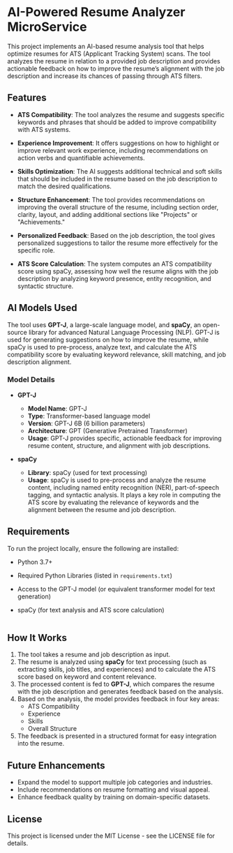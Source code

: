 
AI-Powered Resume Analyzer MicroService
==========================

This project implements an AI-based resume analysis tool that helps optimize resumes for ATS (Applicant Tracking System) scans. The tool analyzes the resume in relation to a provided job description and provides actionable feedback on how to improve the resume’s alignment with the job description and increase its chances of passing through ATS filters.

Features
--------
- **ATS Compatibility**: The tool analyzes the resume and suggests specific keywords and phrases that should be added to improve compatibility with ATS systems.
  
- **Experience Improvement**: It offers suggestions on how to highlight or improve relevant work experience, including recommendations on action verbs and quantifiable achievements.
  
- **Skills Optimization**: The AI suggests additional technical and soft skills that should be included in the resume based on the job description to match the desired qualifications.
  
- **Structure Enhancement**: The tool provides recommendations on improving the overall structure of the resume, including section order, clarity, layout, and adding additional sections like "Projects" or "Achievements."
  
- **Personalized Feedback**: Based on the job description, the tool gives personalized suggestions to tailor the resume more effectively for the specific role.

- **ATS Score Calculation**: The system computes an ATS compatibility score using spaCy, assessing how well the resume aligns with the job description by analyzing keyword presence, entity recognition, and syntactic structure.

AI Models Used
--------------
The tool uses **GPT-J**, a large-scale language model, and **spaCy**, an open-source library for advanced Natural Language Processing (NLP). GPT-J is used for generating suggestions on how to improve the resume, while spaCy is used to pre-process, analyze text, and calculate the ATS compatibility score by evaluating keyword relevance, skill matching, and job description alignment.

### Model Details
- **GPT-J**
  - **Model Name**: GPT-J
  - **Type**: Transformer-based language model
  - **Version**: GPT-J 6B (6 billion parameters)
  - **Architecture**: GPT (Generative Pretrained Transformer)
  - **Usage**: GPT-J provides specific, actionable feedback for improving resume content, structure, and alignment with job descriptions.

- **spaCy**
  - **Library**: spaCy (used for text processing)
  - **Usage**: spaCy is used to pre-process and analyze the resume content, including named entity recognition (NER), part-of-speech tagging, and syntactic analysis. It plays a key role in computing the ATS score by evaluating the relevance of keywords and the alignment between the resume and job description.

Requirements
------------
To run the project locally, ensure the following are installed:
- Python 3.7+
- Required Python Libraries (listed in `requirements.txt`)
- Access to the GPT-J model (or equivalent transformer model for text generation)
- spaCy (for text analysis and ATS score calculation)


   ```

How It Works
-------------
1. The tool takes a resume and job description as input.
2. The resume is analyzed using **spaCy** for text processing (such as extracting skills, job titles, and experiences) and to calculate the ATS score based on keyword and content relevance.
3. The processed content is fed to **GPT-J**, which compares the resume with the job description and generates feedback based on the analysis.
4. Based on the analysis, the model provides feedback in four key areas:
   - ATS Compatibility
   - Experience
   - Skills
   - Overall Structure
5. The feedback is presented in a structured format for easy integration into the resume.

Future Enhancements
-------------------
- Expand the model to support multiple job categories and industries.
- Include recommendations on resume formatting and visual appeal.
- Enhance feedback quality by training on domain-specific datasets.

License
-------
This project is licensed under the MIT License - see the LICENSE file for details.
